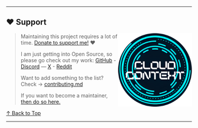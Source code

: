 ---

<a id="support"></a>

## ❤️ Support

> [<img src=".github/logo.svg" align="right" height="200" alt="Cloud Context Logo">](http://www.cloudcontext.cc)
>
> Maintaining this project requires a lot of time. [Donate to support me!](https://buymeacoffee.com/mathewlewallen) ❤️
>
> I am just getting into Open Source, so please go check out my work:
> [GitHub](https://github.com/mathewlewallen) - [Discord](https://discord.gg/5QzMemJn) — [X](https://x.com/cloud_context_) - [Reddit](https://www.reddit.com/user/Cloud_Context/)
>
> Want to add something to the list? Check -> [contributing.md](contributing.md)
>
> If you want to become a maintainer, [then do so here.](https://github.com/mathewlewallen/awesome-tools/issues/1)

[↑ Back to Top](#contents)

---